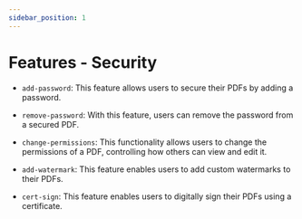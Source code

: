 ```yaml
---
sidebar_position: 1
---
```

# Features - Security

- `add-password`: This feature allows users to secure their PDFs by adding a password.

- `remove-password`: With this feature, users can remove the password from a secured PDF.

- `change-permissions`: This functionality allows users to change the permissions of a PDF, controlling how others can view and edit it.

- `add-watermark`: This feature enables users to add custom watermarks to their PDFs.

- `cert-sign`: This feature enables users to digitally sign their PDFs using a certificate.
